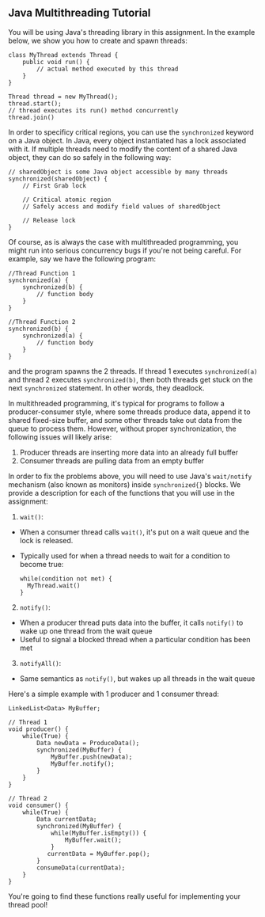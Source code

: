## Java Multithreading Tutorial ##

You will be using Java's threading library in this assignment. In the example below, we show you how to create and spawn threads:

    class MyThread extends Thread { 
        public void run() { 
            // actual method executed by this thread 
        } 
    }
    
    Thread thread = new MyThread(); 
    thread.start();  
    // thread executes its run() method concurrently 
    thread.join()
    
In order to specificy critical regions, you can use the `synchronized` keyword on a Java object. In Java, every object instantiated has a lock associated with it. If multiple threads need to modify the content of a shared Java object, they can do so safely in the following way:

    // sharedObject is some Java object accessible by many threads
    synchronized(sharedObject) {   
        // First Grab lock
        
        // Critical atomic region
        // Safely access and modify field values of sharedObject 
     
        // Release lock
    } 

Of course, as is always the case with multithreaded programming, you might run into serious concurrency bugs if you're not being careful. For example, say we have the following program: 
    
    //Thread Function 1
    synchronized(a) {
        synchronized(b) {
            // function body
        }
    }
   
    //Thread Function 2
    synchronized(b) {
        synchronized(a) {
            // function body
        }
    }
     
and the program spawns the 2 threads. If thread 1 executes `synchronized(a)` and thread 2 executes `synchronized(b)`, then both threads get stuck on the next `synchronized` statement. In other words, they deadlock. 


In multithreaded programming, it's typical for programs to follow a producer-consumer style, where some threads produce data, append it to shared
fixed-size buffer, and some other threads take out data from the queue to process them. However, without proper synchronization, the following issues 
will likely arise: 

  1. Producer threads are inserting more data into an already full buffer
  2. Consumer threads are pulling data from an empty buffer
  

In order to fix the problems above, you will need to use Java's `wait/notify` mechanism (also known as monitors) inside `synchronized{}` blocks. We provide a description for each
  of the functions that you will use in the assignment: 
  
1. `wait()`:

- When a consumer thread calls `wait()`, it's put on a wait queue and the lock is released. 
- Typically used for when a thread needs to wait for a condition to become true: 
      
      while(condition not met) {
        MyThread.wait()
      }

2. `notify()`:
 - When a producer thread puts data into the buffer, it calls `notify()` to wake up one thread from the wait queue
 - Useful to signal a blocked thread when a particular condition has been met 
 
3. `notifyAll()`:
 - Same semantics as `notify()`, but wakes up all threads in the wait queue
 
 
 Here's a simple example with 1 producer and 1 consumer thread: 
 
    LinkedList<Data> MyBuffer;
    
    // Thread 1
    void producer() {
        while(True) {
            Data newData = ProduceData();
            synchronized(MyBuffer) {
                MyBuffer.push(newData);            
                MyBuffer.notify();
            }
        }
    }
        
    // Thread 2
    void consumer() {
        while(True) {
            Data currentData;
            synchronized(MyBuffer) {
                while(MyBuffer.isEmpty()) {
                    MyBuffer.wait();
                }
               currentData = MyBuffer.pop();
            } 
            consumeData(currentData);
        }
    }
      
You're going to find these functions really useful for implementing your thread pool!

